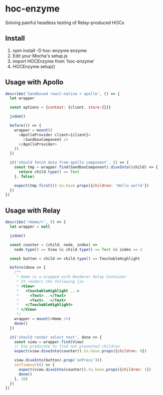 # hoc-enzyme
Solving painful headless testing of Relay-produced HOCs

Install
-------

1. npm install -D hoc-enzyme enzyme
2. Edit your Mocha's setup.js
  1. import HOCEnzyme from 'hoc-enzyme'
  2. HOCEnzyme.setup()


Usage with Apollo
-----------------
```javascript
describe('Sandboxed react-native + apollo', () => {
  let wrapper

  const options = {context: {client, store:{}}}

  jsdom()

  before(() => {
    wrapper = mount((
      <ApolloProvider client={client}>
        <SandboxComponent />
      </ApolloProvider>
    ))
  })

  it('should fetch data from apollo component', () => {
    const tmp = wrapper.find(SandboxComponent).diveInto((child) => {
      return child.type() == Text
    }, false)

    expect(tmp.first()).to.have.props({children: 'Hello world'})
  })
})
```


Usage with Relay
----------------

```javascript
describe('<Home/>', () => {
  let wrapper = null

  jsdom()

  const counter = (child, node, index) =>
    node.type() == View && child.type() == Text && index == 2

  const button = child => child.type() == TouchableHighlight

  before(done => {
    /**
     * Home is a wrapped with Renderer Relay Container
     * It renders the following jsx
     * <View>
     *   <TouchableHighlight ...>
     *     <Text>...</Text>
     *     <Text>...</Text>
     *   </TouchableHighlight>
     * </View>
     */
    wrapper = mount(<Home />)
    done()
  })

  it('should render select text', done => {
    const view = wrapper.find(View)
    // Use predicate to find not presented children
    expect(view.diveInto(counter)).to.have.props({children: 0})

    view.diveInto(button).prop('onPress')()
    setTimeout(() => {
      expect(view.diveInto(counter)).to.have.props({children: 1})
      done()
    }, 10)
  })
})
```
